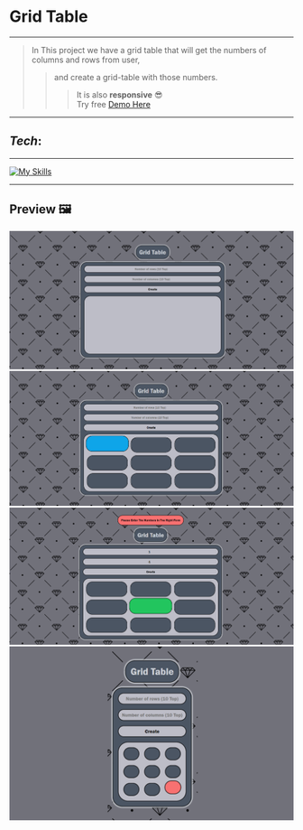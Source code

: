 # Grid Table
-------
>In This project we have a grid table that will get the numbers of columns and rows from user,
>>and create a grid-table with those numbers.
>>> It is also **responsive** 😎<br>
>>> Try free <a href="https://ali-boorboor.github.io/Grid-Table/">Demo Here</a>
--------
## *Tech*:
--------
[![My Skills](https://skillicons.dev/icons?i=html,css,js)](https://skillicons.dev)

--------
## Preview 🖼️
<img src="https://github.com/Ali-boorboor/Grid-Table/blob/main/Grid-Table.png">
<img src="https://github.com/Ali-boorboor/Grid-Table/blob/main/Grid-Table-active.png">
<img src="https://github.com/Ali-boorboor/Grid-Table/blob/main/Grid-Table-alert-box.png">
<img src="https://github.com/Ali-boorboor/Grid-Table/blob/main/Grid-Table-mobile-design.png">
